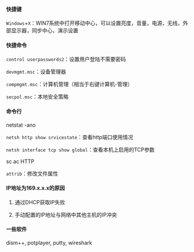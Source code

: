 <!--markdown-->
#### 快捷键
`Windows`+`X`：WIN7系统中打开移动中心，可以设置亮度，音量，电源，无线，外部显示器，同步中心，演示设置

#### 快捷命令

`control userpasswords2`：设置用户登陆不需要密码

`devmgmt.msc`：设备管理器

`compmgmt.msc`：计算机管理（相当于右键计算机-管理）

`secpol.msc`：本地安全策略



#### 命令行
netstat -ano

`netsh http show srvicestate`：查看http端口使用情况

`netsh interface tcp show global`：查看本机上启用的TCP参数

sc ac HTTP

`attrib`：修改文件属性

#### IP地址为169.x.x.x的原因

1. 通过DHCP获取IP失败

2. 手动配置的IP地址与网络中其他主机的IP冲突

#### 一些软件

dism++, potplayer, putty, wireshark	